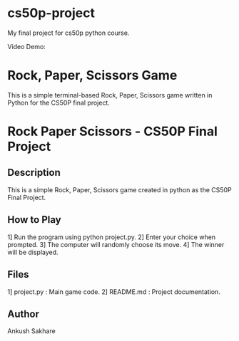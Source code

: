 # cs50p-project
My final project for cs50p python course.

Video Demo:  <URL HERE>         

# Rock, Paper, Scissors Game
This is a simple terminal-based Rock, Paper, Scissors game written in Python for the CS50P final project.

# Rock Paper Scissors - CS50P Final Project

## Description
This is a simple Rock, Paper, Scissors game created in python as the CS50P Final Project.

## How to Play
1] Run the program using python project.py.
2] Enter your choice when prompted.
3] The computer will randomly choose its move.
4] The winner will be displayed.

## Files
1] project.py : Main game code.
2] README.md : Project documentation.

## Author
Ankush Sakhare      
